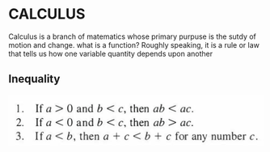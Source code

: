 # CALCULUS
Calculus is a branch of matematics whose primary purpuse is the sutdy of motion and change.
what is a function? 
Roughly speaking, it is a rule or law that tells us how one variable quantity depends upon another

## Inequality
![alt text](numbers/inequality-rules.png)

